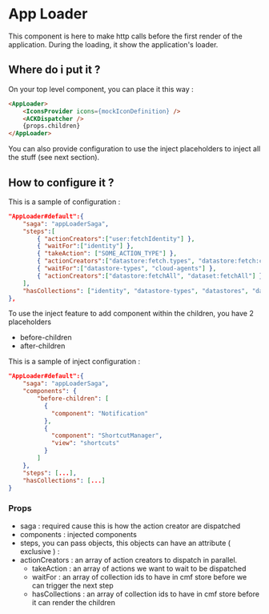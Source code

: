 # App Loader

This component is here to make http calls before the first render of the application. During the loading, it show the application's loader.

## Where do i put it ?

On your top level component, you can place it this way :

```html
<AppLoader>
    <IconsProvider icons={mockIconDefinition} />
    <ACKDispatcher />
    {props.children}
</AppLoader>
```

You can also provide configuration to use the inject placeholders to inject all the stuff (see next section).

## How to configure it ?

This is a sample of configuration :

```json
"AppLoader#default":{
    "saga": "appLoaderSaga",
    "steps":[
        { "actionCreators":["user:fetchIdentity"] },
        { "waitFor":["identity"] },
        { "takeAction": ["SOME_ACTION_TYPE"] },
        { "actionCreators":["datastore:fetch.types", "datastore:fetch:cloudAgents"]}
        { "waitFor":["datastore-types", "cloud-agents"] },
        { "actionCreators":["datastore:fetchAll", "dataset:fetchAll"] }
    ],
    "hasCollections": ["identity", "datastore-types", "datastores", "datasets"]
},
```

To use the inject feature to add component within the children, you have 2 placeholders

* before-children
* after-children

This is a sample of inject configuration :

```json
"AppLoader#default":{
    "saga": "appLoaderSaga",
    "components": {
        "before-children": [
          {
            "component": "Notification"
          },
          {
            "component": "ShortcutManager",
            "view": "shortcuts"
          }
        ]
    },
    "steps": [...],
    "hasCollections": [...]
}
```

### Props

* saga : required cause this is how the action creator are dispatched
* components : injected components
* steps, you can pass objects, this objects can have an attribute ( exclusive ) :
* actionCreators : an array of action creators to dispatch in parallel.
  * takeAction : an array of actions we want to wait to be dispatched
  * waitFor : an array of collection ids to have in cmf store before we can trigger the next step
  * hasCollections : an array of collection ids to have in cmf store before it can render the children
